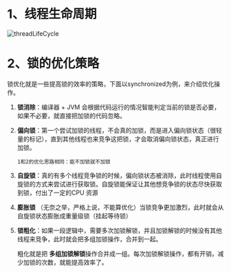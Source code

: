 # 1、线程生命周期

<img src="https://cdn.jsdelivr.net/gh/YiENx1205/cloudimgs/notes/threadLifeCycle202203211430.png" alt="threadLifeCycle">


# 2、锁的优化策略

锁优化就是一些提高锁的效率的策略，下面以synchronized为例，来介绍优化操作。

1. **锁消除**：编译器 + JVM 会根据代码运行的情况智能判定当前的锁是否必要，如果不必要，就直接把加锁的代码忽略。

2. **偏向锁**：第一个尝试加锁的线程，不会真的加锁，而是进入偏向锁状态（很轻量的标记），直到其他线程也来竞争这把锁，才会取消偏向锁状态，真正进行加锁。

	`1和2的优化思路相同：能不加锁就不加锁`

3. **自旋锁**：真的有多个线程竞争锁的时候，偏向锁状态被消除，此时线程使用自旋锁的方式来尝试进行获取锁。自旋锁能保证让其他想竞争锁的状态尽快获取到锁，付出了一定的CPU 资源

4. **膨胀锁** （无奈之举，严格上说，不能算优化）当锁竞争更加激烈，此时就会从自旋锁状态膨胀成重量级锁（挂起等待锁）

5. **锁粗化**：如果一段逻辑中，需要多次加锁解锁，并且加锁解锁的时候没有其他线程来竞争，此时就会把多组加锁操作，合并到一起。

	粗化就是把 **多组加锁解锁**操作合并成一组。每次加锁解锁操作，都有开销，减少加锁的次数，就能提高效率了。

